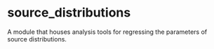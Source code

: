 # source_distributions

A module that houses analysis tools for regressing the parameters of source distributions.
